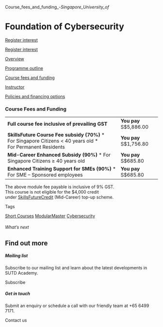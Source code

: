 Course_fees_and_funding_-_Singapore_University_of_



Foundation of Cybersecurity
===========================

[Register interest](/admissions/academy/short-courses/short-courses-register-your-interest/?coursename=foundation-of-cybersecurity)

[Register interest](/admissions/academy/short-courses/short-courses-register-your-interest/?coursename=foundation-of-cybersecurity)

[Overview](/course/foundation-of-cybersecurity/#tabs)

[Programme outline](/course/foundation-of-cybersecurity/programme-outline/#tabs)

[Course fees and funding](/course/foundation-of-cybersecurity/course-fees-and-funding/#tabs)

[Instructor](/course/foundation-of-cybersecurity/instructor/#tabs)

[Policies and financing options](/course/foundation-of-cybersecurity/policies-and-financing-options/#tabs)

### Course Fees and Funding

|  |  |
| --- | --- |
| **Full course fee inclusive of prevailing GST** | **You pay**  S$5,886.00 |
| **SkillsFuture Course Fee subsidy (70%)**  * For Singapore Citizens < 40 years old * For Permanent Residents | **You pay**  S$1,756.80 |
| **Mid-Career Enhanced Subsidy (90%)**  * For Singapore Citizens ≥ 40 years old | **You pay**  S$685.80 |
| **Enhanced Training Support for SMEs (90%)**  * For SME – Sponsored employees | **You pay**  S$685.80 |

The above module fee payable is inclusive of 9% GST.  
This course is not eligible for the $4,000 credit under [SkillsFuture](http://www.skillsfuture.gov.sg/credit)[Credit](http://www.skillsfuture.gov.sg/credit) (Mid-Career) top-up scheme.

Tags

[Short Courses](/admissions/academy/courses-and-modules/?academy-type-course=780)
[ModularMaster](/admissions/academy/courses-and-modules/?academy-type-course=792)
[Cybersecurity](/admissions/academy/courses-and-modules/?discipline=787)

###### What’s next

Find out more
-------------

##### Mailing list

Subscribe to our mailing list and learn about the latest developments in SUTD Academy.

Subscribe

##### Get in touch

Submit an enquiry or schedule a call with our friendly team at +65 6499 7171.

Contact us

